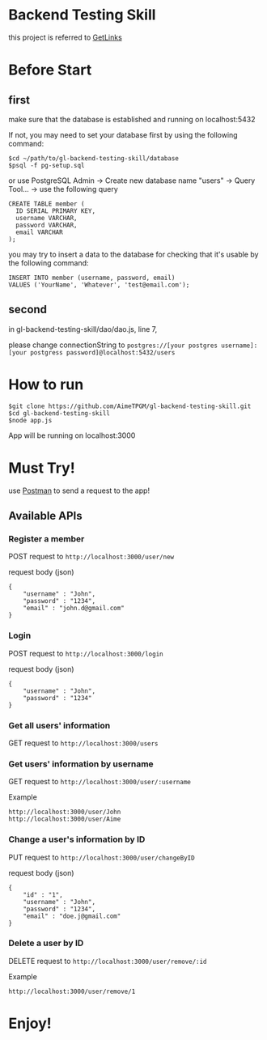 # Backend Testing Skill

this project is referred to [GetLinks](https://github.com/GetLinks/Tech-Guide/tree/master/backend)

# Before Start

## first

make sure that the database is established and running on localhost:5432

If not, you may need to set your database first by using the following command:

```
$cd ~/path/to/gl-backend-testing-skill/database
$psql -f pg-setup.sql
```

or use PostgreSQL Admin -> Create new database name "users" -> Query Tool... -> use the following query

```
CREATE TABLE member (
  ID SERIAL PRIMARY KEY,
  username VARCHAR,
  password VARCHAR,
  email VARCHAR
);
```

you may try to insert a data to the database for checking that it's usable by the following command:

```
INSERT INTO member (username, password, email)
VALUES ('YourName', 'Whatever', 'test@email.com');
```

## second

in gl-backend-testing-skill/dao/dao.js, line 7,

please change connectionString to ```postgres://[your postgres username]:[your postgress password]@localhost:5432/users```


# How to run

```
$git clone https://github.com/AimeTPGM/gl-backend-testing-skill.git
$cd gl-backend-testing-skill
$node app.js
```

App will be running on localhost:3000

# Must Try!

use [Postman](https://www.getpostman.com/) to send a request to the app!

## Available APIs

### Register a member

POST request to ```http://localhost:3000/user/new```

request body (json)

```
{
	"username" : "John",
	"password" : "1234",
	"email" : "john.d@gmail.com"
}
```

### Login

POST request to ```http://localhost:3000/login```

request body (json)

```
{
	"username" : "John",
	"password" : "1234"
}
```

### Get all users' information

GET request to ```http://localhost:3000/users```

### Get users' information by username

GET request to ```http://localhost:3000/user/:username```

Example 
```
http://localhost:3000/user/John
http://localhost:3000/user/Aime
```

### Change a user's information by ID

PUT request to ```http://localhost:3000/user/changeByID```

request body (json)

```
{
	"id" : "1",
	"username" : "John",
	"password" : "1234",
	"email" : "doe.j@gmail.com"
}
```

### Delete a user by ID

DELETE request to ```http://localhost:3000/user/remove/:id```

Example 
```
http://localhost:3000/user/remove/1
```

# Enjoy!